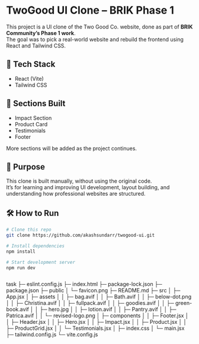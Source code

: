 # TwoGood UI Clone – BRIK Phase 1

This project is a UI clone of the Two Good Co. website, done as part of **BRIK Community’s Phase 1 work**.  
The goal was to pick a real-world website and rebuild the frontend using React and Tailwind CSS.

## 🚀 Tech Stack

- React (Vite)
- Tailwind CSS

## 📂 Sections Built

- Impact Section  
- Product Card  
- Testimonials  
- Footer

More sections will be added as the project continues.

## 🎯 Purpose

This clone is built manually, without using the original code.  
It’s for learning and improving UI development, layout building, and understanding how professional websites are structured.

## 🛠 How to Run

```bash
# Clone this repo
git clone https://github.com/akashsundarr/twogood-ui.git

# Install dependencies
npm install

# Start development server
npm run dev



```
task
├─ eslint.config.js
├─ index.html
├─ package-lock.json
├─ package.json
├─ public
│  └─ favicon.png
├─ README.md
├─ src
│  ├─ App.jsx
│  ├─ assets
│  │  ├─ bag.avif
│  │  ├─ Bath.avif
│  │  ├─ below-dot.png
│  │  ├─ Christina.avif
│  │  ├─ fullpack.avif
│  │  ├─ goodies.avif
│  │  ├─ green-book.avif
│  │  ├─ hero.jpg
│  │  ├─ lotion.avif
│  │  ├─ Pantry.avif
│  │  ├─ Patrica.avif
│  │  └─ revised-logo.png
│  ├─ components
│  │  ├─ Footer.jsx
│  │  ├─ Header.jsx
│  │  ├─ Hero.jsx
│  │  ├─ Impact.jsx
│  │  ├─ Product.jsx
│  │  ├─ ProductGrid.jsx
│  │  └─ Testimonials.jsx
│  ├─ index.css
│  └─ main.jsx
├─ tailwind.config.js
└─ vite.config.js

```